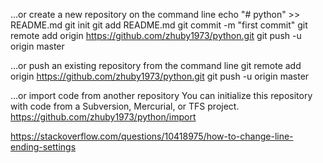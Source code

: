 …or create a new repository on the command line
echo "# python" >> README.md
git init
git add README.md
git commit -m "first commit"
git remote add origin https://github.com/zhuby1973/python.git
git push -u origin master
                
…or push an existing repository from the command line
git remote add origin https://github.com/zhuby1973/python.git
git push -u origin master

…or import code from another repository
You can initialize this repository with code from a Subversion, Mercurial, or TFS project.
https://github.com/zhuby1973/python/import


https://stackoverflow.com/questions/10418975/how-to-change-line-ending-settings
